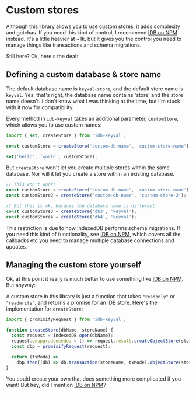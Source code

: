 # Custom stores

Although this library allows you to use custom stores, it adds complexity and gotchas. If you need this kind of control, I recommend [IDB on NPM](https://www.npmjs.com/package/idb) instead. It's a little heavier at ~1k, but it gives you the control you need to manage things like transactions and schema migrations.

Still here? Ok, here's the deal:

## Defining a custom database & store name

The default database name is `keyval-store`, and the default store name is `keyval`. Yes, that's right, the database name contains 'store' and the store name doesn't. I don't know what I was thinking at the time, but I'm stuck with it now for compatibility.

Every method in `idb-keyval` takes an additional parameter, `customStore`, which allows you to use custom names:

```js
import { set, createStore } from 'idb-keyval';

const customStore = createStore('custom-db-name', 'custom-store-name');

set('hello', 'world', customStore);
```

But `createStore` won't let you create multiple stores within the same database. Nor will it let you create a store within an existing database.

```js
// This won't work:
const customStore = createStore('custom-db-name', 'custom-store-name');
const customStore2 = createStore('custom-db-name', 'custom-store-2');

// But this is ok, because the database name is different:
const customStore3 = createStore('db3', 'keyval');
const customStore4 = createStore('db4', 'keyval');
```

This restriction is due to how IndexedDB performs schema migrations. If you need this kind of functionality, see [IDB on NPM](https://www.npmjs.com/package/idb), which covers all the callbacks etc you need to manage multiple database connections and updates.

## Managing the custom store yourself

Ok, at this point it really is much better to use something like [IDB on NPM](https://www.npmjs.com/package/idb). But anyway:

A custom store in this library is just a function that takes `"readonly"` or `"readwrite"`, and returns a promise for an IDB store. Here's the implementation for `createStore`:

```js
import { promisifyRequest } from 'idb-keyval';

function createStore(dbName, storeName) {
  const request = indexedDB.open(dbName);
  request.onupgradeneeded = () => request.result.createObjectStore(storeName);
  const dbp = promisifyRequest(request);

  return (txMode) =>
    dbp.then((db) => db.transaction(storeName, txMode).objectStore(storeName));
}
```

You could create your own that does something more complicated if you want! But hey, did I mention [IDB on NPM](https://www.npmjs.com/package/idb)?
